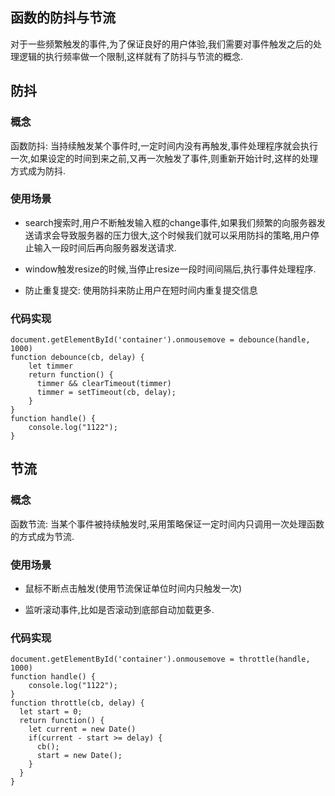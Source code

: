 ## 函数的防抖与节流

对于一些频繁触发的事件,为了保证良好的用户体验,我们需要对事件触发之后的处理逻辑的执行频率做一个限制,这样就有了防抖与节流的概念.

## 防抖

### 概念

函数防抖: 当持续触发某个事件时,一定时间内没有再触发,事件处理程序就会执行一次,如果设定的时间到来之前,又再一次触发了事件,则重新开始计时,这样的处理方式成为防抖.

### 使用场景

* search搜索时,用户不断触发输入框的change事件,如果我们频繁的向服务器发送请求会导致服务器的压力很大,这个时候我们就可以采用防抖的策略,用户停止输入一段时间后再向服务器发送请求.

* window触发resize的时候,当停止resize一段时间间隔后,执行事件处理程序.

* 防止重复提交: 使用防抖来防止用户在短时间内重复提交信息

### 代码实现

    document.getElementById('container').onmousemove = debounce(handle, 1000)
    function debounce(cb, delay) {
        let timmer
        return function() {
          timmer && clearTimeout(timmer)
          timmer = setTimeout(cb, delay);
        }
    }
    function handle() {
        console.log("1122");
    }
    

## 节流

### 概念

函数节流: 当某个事件被持续触发时,采用策略保证一定时间内只调用一次处理函数的方式成为节流.

### 使用场景

* 鼠标不断点击触发(使用节流保证单位时间内只触发一次)

* 监听滚动事件,比如是否滚动到底部自动加载更多.

### 代码实现


    document.getElementById('container').onmousemove = throttle(handle, 1000)
    function handle() {
        console.log("1122");
    }
    function throttle(cb, delay) {
      let start = 0;
      return function() {
        let current = new Date()
        if(current - start >= delay) {
          cb();
          start = new Date();
        }
      }
    }